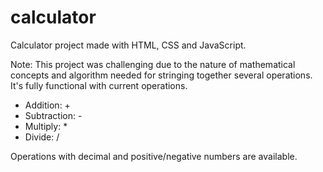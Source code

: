 # calculator
Calculator project made with HTML, CSS and JavaScript.

Note: This project was challenging due to the nature of mathematical concepts and algorithm needed for stringing together several operations.
It's fully functional with current operations. 

- Addition: +
- Subtraction: -
- Multiply: *
- Divide: /

Operations with decimal and positive/negative numbers are available.
